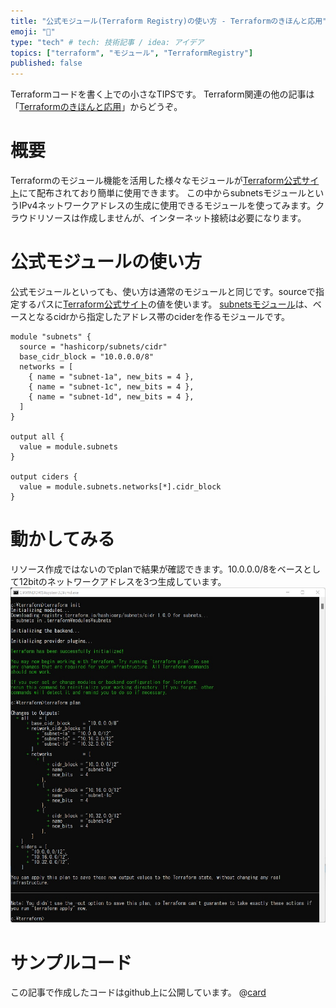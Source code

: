 ```yaml
---
title: "公式モジュール(Terraform Registry)の使い方 - Terraformのきほんと応用"
emoji: "🛴"
type: "tech" # tech: 技術記事 / idea: アイデア
topics: ["terraform", "モジュール", "TerraformRegistry"]
published: false
---
```

Terraformコードを書く上での小さなTIPSです。
Terraform関連の他の記事は「[Terraformのきほんと応用](https://zenn.dev/sway/articles/terraform_index_list)」からどうぞ。

# 概要
Terraformのモジュール機能を活用した様々なモジュールが[Terraform公式サイト](https://registry.terraform.io/browse/modules)にて配布されており簡単に使用できます。
この中からsubnetsモジュールというIPv4ネットワークアドレスの生成に使用できるモジュールを使ってみます。クラウドリソースは作成しませんが、インターネット接続は必要になります。

# 公式モジュールの使い方
公式モジュールといっても、使い方は通常のモジュールと同じです。sourceで指定するパスに[Terraform公式サイト](https://registry.terraform.io/browse/modules)の値を使います。
[subnetsモジュール](https://registry.terraform.io/modules/hashicorp/subnets/cidr/latest)は、ベースとなるcidrから指定したアドレス帯のciderを作るモジュールです。
```hcl  
module "subnets" {
  source = "hashicorp/subnets/cidr"
  base_cidr_block = "10.0.0.0/8"
  networks = [
    { name = "subnet-1a", new_bits = 4 },
    { name = "subnet-1c", new_bits = 4 },
    { name = "subnet-1d", new_bits = 4 },
  ]
}

output all {
  value = module.subnets
}

output ciders {
  value = module.subnets.networks[*].cidr_block
}
```

# 動かしてみる
リソース作成ではないのでplanで結果が確認できます。10.0.0.0/8をベースとして12bitのネットワークアドレスを3つ生成しています。
![run sample](/images/terraform_tips_moduleregistory/terraform_tips_moduleregistory_00.jpg)

# サンプルコード
この記事で作成したコードはgithub上に公開しています。
@[card](https://github.com/sway11466/zenn/tree/main/sample_codes/terraform_tips_moduleregistory)
